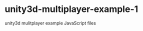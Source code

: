 unity3d-multiplayer-example-1
=============================

unity3d mulitplayer example JavaScript files
